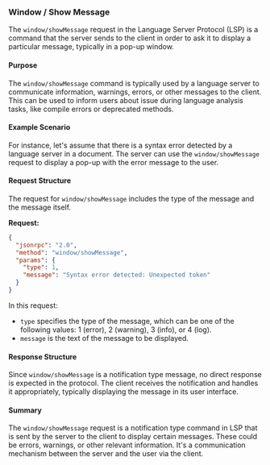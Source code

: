 ### Window / Show Message

The `window/showMessage` request in the Language Server Protocol (LSP) is a command that the server sends to the client in order to ask it to display a particular message, typically in a pop-up window.

#### Purpose

The `window/showMessage` command is typically used by a language server to communicate information, warnings, errors, or other messages to the client. This can be used to inform users about issue during language analysis tasks, like compile errors or deprecated methods.

#### Example Scenario

For instance, let's assume that there is a syntax error detected by a language server in a document. The server can use the `window/showMessage` request to display a pop-up with the error message to the user.

#### Request Structure

The request for `window/showMessage` includes the type of the message and the message itself.

**Request:**

```json
{
  "jsonrpc": "2.0",
  "method": "window/showMessage",
  "params": {
    "type": 1,
    "message": "Syntax error detected: Unexpected token"
  }
}
```

In this request:
- `type` specifies the type of the message, which can be one of the following values: 1 (error), 2 (warning), 3 (info), or 4 (log).
- `message` is the text of the message to be displayed.

#### Response Structure

Since `window/showMessage` is a notification type message, no direct response is expected in the protocol. The client receives the notification and handles it appropriately, typically displaying the message in its user interface.

#### Summary

The `window/showMessage` request is a notification type command in LSP that is sent by the server to the client to display certain messages. These could be errors, warnings, or other relevant information. It's a communication mechanism between the server and the user via the client.
